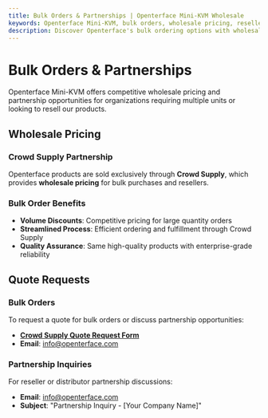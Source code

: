 ```yaml
---
title: Bulk Orders & Partnerships | Openterface Mini-KVM Wholesale
keywords: Openterface Mini-KVM, bulk orders, wholesale pricing, reseller partnerships, distributor programs, enterprise pricing, Crowd Supply wholesale, bulk KVM solutions
description: Discover Openterface's bulk ordering options with wholesale pricing through Crowd Supply. Learn about reseller and distributor partnership opportunities for enterprise deployments.
---
```


# Bulk Orders & Partnerships

Openterface Mini-KVM offers competitive wholesale pricing and partnership opportunities for organizations requiring multiple units or looking to resell our products.

## Wholesale Pricing

### Crowd Supply Partnership
Openterface products are sold exclusively through **Crowd Supply**, which provides **wholesale pricing** for bulk purchases and resellers.

### Bulk Order Benefits
- **Volume Discounts**: Competitive pricing for large quantity orders
- **Streamlined Process**: Efficient ordering and fulfillment through Crowd Supply
- **Quality Assurance**: Same high-quality products with enterprise-grade reliability

## Quote Requests

### Bulk Orders
To request a quote for bulk orders or discuss partnership opportunities:

- **[Crowd Supply Quote Request Form](https://www.crowdsupply.com/contact/need-quote)**
- **Email**: [info@openterface.com](mailto:info@openterface.com)

### Partnership Inquiries
For reseller or distributor partnership discussions:

- **Email**: [info@openterface.com](mailto:info@openterface.com)
- **Subject**: "Partnership Inquiry - [Your Company Name]"
